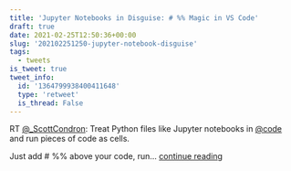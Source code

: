```yaml
---
title: 'Jupyter Notebooks in Disguise: # %% Magic in VS Code'
draft: true
date: 2021-02-25T12:50:36+00:00
slug: '202102251250-jupyter-notebook-disguise'
tags:
  - tweets
is_tweet: true
tweet_info:
  id: '1364799938400411648'
  type: 'retweet'
  is_thread: False
---
```




RT [@_ScottCondron](https://x.com/_ScottCondron): Treat Python files like Jupyter notebooks in [@code](https://x.com/code) and run pieces of code as cells. 

Just add # %% above your code, run… [continue reading](https://x.com/sytelus/status/1364799938400411648)
